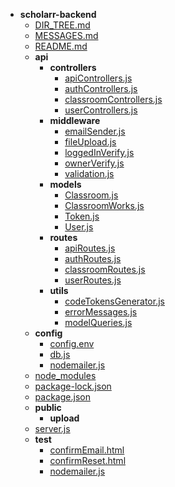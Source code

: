 - __scholarr\-backend__
   - [DIR\_TREE.md](DIR_TREE.md)
   - [MESSAGES.md](MESSAGES.md)
   - [README.md](README.md)
   - __api__
     - __controllers__
       - [apiControllers.js](api/controllers/apiControllers.js)
       - [authControllers.js](api/controllers/authControllers.js)
       - [classroomControllers.js](api/controllers/classroomControllers.js)
       - [userControllers.js](api/controllers/userControllers.js)
     - __middleware__
       - [emailSender.js](api/middleware/emailSender.js)
       - [fileUpload.js](api/middleware/fileUpload.js)
       - [loggedInVerify.js](api/middleware/loggedInVerify.js)
       - [ownerVerify.js](api/middleware/ownerVerify.js)
       - [validation.js](api/middleware/validation.js)
     - __models__
       - [Classroom.js](api/models/Classroom.js)
       - [ClassroomWorks.js](api/models/ClassroomWorks.js)
       - [Token.js](api/models/Token.js)
       - [User.js](api/models/User.js)
     - __routes__
       - [apiRoutes.js](api/routes/apiRoutes.js)
       - [authRoutes.js](api/routes/authRoutes.js)
       - [classroomRoutes.js](api/routes/classroomRoutes.js)
       - [userRoutes.js](api/routes/userRoutes.js)
     - __utils__
       - [codeTokensGenerator.js](api/utils/codeTokensGenerator.js)
       - [errorMessages.js](api/utils/errorMessages.js)
       - [modelQueries.js](api/utils/modelQueries.js)
   - __config__
     - [config.env](config/config.env)
     - [db.js](config/db.js)
     - [nodemailer.js](config/nodemailer.js)
   - [node\_modules](node_modules)
   - [package\-lock.json](package-lock.json)
   - [package.json](package.json)
   - __public__
     - __upload__
   - [server.js](server.js)
   - __test__
     - [confirmEmail.html](test/confirmEmail.html)
     - [confirmReset.html](test/confirmReset.html)
     - [nodemailer.js](test/nodemailer.js)

